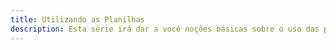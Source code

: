 ```yaml
---
title: Utilizando as Planilhas
description: Esta série irá dar a você noções básicas sobre o uso das planilhas de cálculo.
---
```

